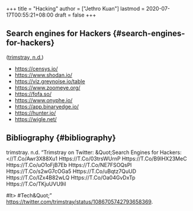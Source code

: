 +++
title = "Hacking"
author = ["Jethro Kuan"]
lastmod = 2020-07-17T00:55:21+08:00
draft = false
+++

## Search engines for Hackers {#search-engines-for-hackers}

([trimstray, n.d.](#org6ee7f69))

- <https://censys.io/>
- <https://www.shodan.io/>
- <https://viz.greynoise.io/table>
- <https://www.zoomeye.org/>
- <https://fofa.so/>
- <https://www.onyphe.io/>
- <https://app.binaryedge.io/>
- <https://hunter.io/>
- <https://wigle.net/>

## Bibliography {#bibliography}

<a id="org6ee7f69"></a>trimstray. n.d. “Trimstray on Twitter: &Quot;Search Engines for Hackers:&#10;&#10;<//T.Co/Awr3X88Xu1
Https://T.Co/03trsWUrnP
Https://T.Co/B9IHX23MeC
Https://T.Co/uO1oFjB7Eb
Https://T.Co/NE7FSOQsPl
Https://T.Co/s2wG7cOGa5
Https://T.Co/uBqtz7QuUD
Https://T.Co/IZx4B82wLQ
Https://T.Co/Oa04GvDxTp
Https://T.Co/TKjuUVU9il

#It> #Tech&Quot;” <https://twitter.com/trimstray/status/1086705742793658369>.
